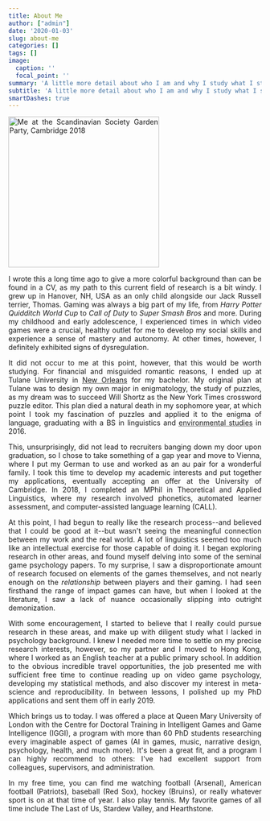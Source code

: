 ```yaml
---
title: About Me
author: ["admin"]
date: '2020-01-03'
slug: about-me
categories: []
tags: []
image:
  caption: ''
  focal_point: ''
summary: 'A little more detail about who I am and why I study what I study.'
subtitle: 'A little more detail about who I am and why I study what I study.'
smartDashes: true
---
```

<style>
body {
  text-align: justify;
}
h1, h2, h3, h4, h5, h6 {
  text-align: left;
}
</style>

<img src="/img/scansoc.jpg" class="img-responsive" alt="Me at the Scandinavian Society Garden Party, Cambridge 2018" width="300"/>

I wrote this a long time ago to give a more colorful background than can be found in a CV, as my path to this current field of research is a bit windy. I grew up in Hanover, NH, USA as an only child alongside our Jack Russell terrier, Thomas. Gaming was always a big part of my life, from <i>Harry Potter Quidditch World Cup</i> to <i>Call of Duty</i> to <i>Super Smash Bros</i> and more. During my childhood and early adolescence, I experienced times in which video games were a crucial, healthy outlet for me to develop my social skills and experience a sense of mastery and autonomy. At other times, however, I definitely exhibited signs of dysregulation. 

It did not occur to me at this point, however, that this would be worth studying. For financial and misguided romantic reasons, I ended up at Tulane University in <abbr title="If you've never been to New Orleans and have the chance, take it. Phenomenal city.">New Orleans</abbr> for my bachelor. My original plan at Tulane was to design my own major in enigmatology, the study of puzzles, as my dream was to succeed Will Shortz as the New York Times crossword puzzle editor. This plan died a natural death in my sophomore year, at which point I took my fascination of puzzles and applied it to the enigma of language, graduating with a BS in linguistics and <abbr title="Why I majored in environmental studies, I couldn't tell you to this day. I never had any intention of using it, and if anything, it's just made me more cynical and depressed about the world's environmental health">environmental studies</abbr> in 2016.

This, unsurprisingly, did not lead to recruiters banging down my door upon graduation, so I chose to take something of a gap year and move to Vienna, where I put my German to use and worked as an au pair for a wonderful family. I took this time to develop my academic interests and put together my applications, eventually accepting an offer at the University of Cambridge. In 2018, I completed an MPhil in Theoretical and Applied Linguistics, where my research involved phonetics, automated learner assessment, and computer-assisted language learning (CALL). 

At this point, I had begun to really like the research process--and believed that I could be good at it--but wasn't seeing the meaningful connection between my work and the real world. A lot of linguistics seemed too much like an intellectual exercise for those capable of doing it. I began exploring research in other areas, and found myself delving into some of the seminal game psychology papers. To my surprise, I saw a disproportionate amount of research focused on elements of the games themselves, and not nearly enough on the <i>relationship</i> between players and their gaming. I had seen firsthand the range of impact games can have, but when I looked at the literature, I saw a lack of nuance occasionally slipping into outright demonization.

With some encouragement, I started to believe that I really could pursue research in these areas, and make up with diligent study what I lacked in psychology background. I knew I needed more time to settle on my precise research interests, however, so my partner and I moved to Hong Kong, where I worked as an English teacher at a public primary school. In addition to the obvious incredible travel opportunities, the job presented me with sufficient free time to continue reading up on video game psychology, developing my statistical methods, and also discover my interest in meta-science and reproducibility. In between lessons, I polished up my PhD applications and sent them off in early 2019.

Which brings us to today. I was offered a place at Queen Mary University of London with the Centre for Doctoral Training in Intelligent Games and Game Intelligence (IGGI), a program with more than 60 PhD students researching every imaginable aspect of games (AI in games, music, narrative design, psychology, health, and much more). It's been a great fit, and a program I can highly recommend to others: I've had excellent support from colleagues, supervisors, and administration.

In my free time, you can find me watching football (Arsenal), American football (Patriots), baseball (Red Sox), hockey (Bruins), or really whatever sport is on at that time of year. I also play tennis. My favorite games of all time include The Last of Us, Stardew Valley, and Hearthstone.